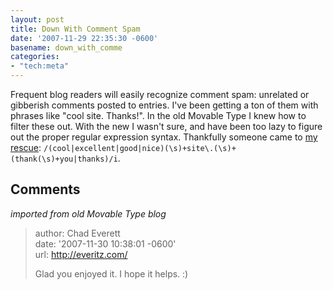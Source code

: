 ```yaml
---
layout: post
title: Down With Comment Spam
date: '2007-11-29 22:35:30 -0600'
basename: down_with_comme
categories:
- "tech:meta"
---
```


Frequent blog readers will easily recognize comment spam: unrelated or gibberish
comments posted to entries. I've been getting a ton of them with phrases like
"cool site. Thanks!". In the old Movable Type I knew how to filter these out.
With the new I wasn't sure, and have been too lazy to figure out the proper
regular expression syntax. Thankfully someone came to <a
href="http://www.lifewiki.net/sixapart/SpamLookupRecipes">my rescue</a>:
`/(cool|excellent|good|nice)(\s)+site\.(\s)+(thank(\s)+you|thanks)/i`.

## Comments

_imported from old Movable Type blog_

> author: Chad Everett\
> date: '2007-11-30 10:38:01 -0600'\
> url: http://everitz.com/
>
> Glad you enjoyed it.  I hope it helps.  :)
